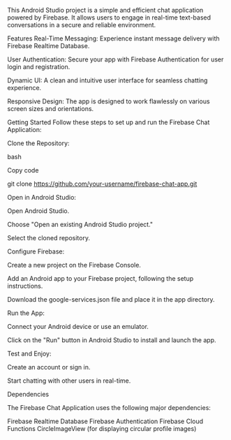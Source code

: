 This Android Studio project is a simple and efficient chat application powered by Firebase. 
It allows users to engage in real-time text-based conversations in a secure and reliable environment.

Features
Real-Time Messaging: Experience instant message delivery with Firebase Realtime Database.

User Authentication: Secure your app with Firebase Authentication for user login and registration.

Dynamic UI: A clean and intuitive user interface for seamless chatting experience.

Responsive Design: The app is designed to work flawlessly on various screen sizes and orientations.

Getting Started
Follow these steps to set up and run the Firebase Chat Application:

Clone the Repository:

bash

Copy code

git clone https://github.com/your-username/firebase-chat-app.git

Open in Android Studio:

Open Android Studio.

Choose "Open an existing Android Studio project."

Select the cloned repository.

Configure Firebase:

Create a new project on the Firebase Console.

Add an Android app to your Firebase project, following the setup instructions.

Download the google-services.json file and place it in the app directory.

Run the App:

Connect your Android device or use an emulator.

Click on the "Run" button in Android Studio to install and launch the app.

Test and Enjoy:

Create an account or sign in.

Start chatting with other users in real-time.

Dependencies

The Firebase Chat Application uses the following major dependencies:

Firebase Realtime Database
Firebase Authentication
Firebase Cloud Functions
CircleImageView (for displaying circular profile images)
